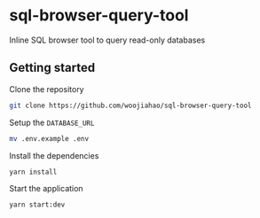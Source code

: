 # sql-browser-query-tool

Inline SQL browser tool to query read-only databases

## Getting started

Clone the repository

```bash
git clone https://github.com/woojiahao/sql-browser-query-tool
```

Setup the `DATABASE_URL`

```bash
mv .env.example .env
```

Install the dependencies

```bash
yarn install
```

Start the application

```bash
yarn start:dev
```
